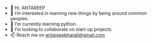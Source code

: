- 👋 Hi, ANTAREEP
- 👀 I’m interested in learning new things by being around common peoples.
- 🌱 I’m currently learning python.
- 💞️ I’m looking to collaborate on start-up projects.
- 📫 Reach me on antareepbharali@gmail.com

<!---
AntaripBrali/AntaripBrali is a ✨ special ✨ repository because its `README.md` (this file) appears on your GitHub profile.
You can click the Preview link to take a look at your changes.
--->

